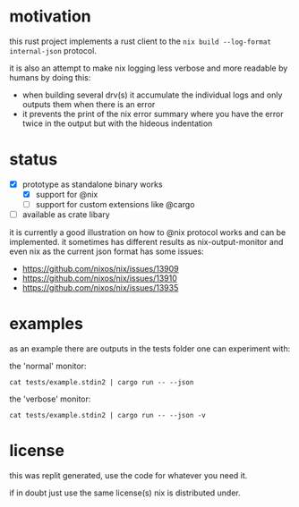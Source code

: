 # motivation

this rust project implements a rust client to the `nix build --log-format internal-json` protocol.

it is also an attempt to make nix logging less verbose and more readable by humans by doing this:

* when building several drv(s) it accumulate the individual logs and only outputs them when there is an error
* it prevents the print of the nix error summary where you have the error twice in the output but with the hideous indentation

# status

* [x] prototype as standalone binary works
  * [x] support for @nix
  * [ ] support for custom extensions like @cargo
* [ ] available as crate libary

it is currently a good illustration on how to @nix protocol works and can be implemented. it sometimes has different results as nix-output-monitor and even nix as the current json format has some issues:

* https://github.com/nixos/nix/issues/13909
* https://github.com/nixos/nix/issues/13910
* https://github.com/nixos/nix/issues/13935

# examples

as an example there are outputs in the tests folder one can experiment with:

the 'normal' monitor:

    cat tests/example.stdin2 | cargo run -- --json

the 'verbose' monitor:

    cat tests/example.stdin2 | cargo run -- --json -v

# license

this was replit generated, use the code for whatever you need it. 

if in doubt just use the same license(s) nix is distributed under.